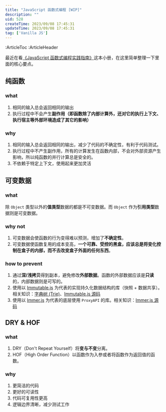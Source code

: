 ```yaml
---
title: "JavaScript 函数式编程 [WIP]"
description: ""
uid: 528
createTime: 2023/09/08 17:45:31
updateTime: 2023/09/08 17:45:31
tag: ['Vanilla JS']
---
```

:ArticleToc
:ArticleHeader

最近在看[《JavaScript 函数式编程实践指南》](https://juejin.cn/book/7173591403639865377)这本小册，在这里简单整理一下里面的核心要点。

## 纯函数

### what

1. 相同的输入总会返回相同的输出
2. 执行过程中不会产生**副作用（即函数除了内部计算外，还对它的执行上下文、执行宿主等外部环境造成了其它的影响）**

### why

1. 相同的输入总会返回相同的输出，减少了代码的不确定性，有利于代码测试。
2. 执行过程中不产生副作用，所有的计算发生在函数内部，不会对外部资源产生影响，所以纯函数的并行计算总是安全的。
3. 不依赖于特定上下文，使用起来更加灵活

## 可变数据

### what

除 `Object` 类型以外的**值类型**数据的都是不可变数据。而 `Object` 作为**引用类型**数据则是可变数据。

### why not

1. 可变数据会使函数的行为变得难以预测，增加了**不确定性**。
2. 可变数据使函数复用的成本变高，**一个可靠、受控的黑盒，应该总是将变化控制在盒子的内部，而不去改变盒子外面的任何东西**。

### how to prevent

1. 通过**深/浅拷贝**得到副本，避免修改**外部数据**。函数的外部数据应该是**只读**的，内部数据则是可写的。
2. 使用以 [Immutable.js](https://immutable-js.com/) 为代表的实现持久化数据结构的库（快照 + 数据共享）。相关知识：[字典树 (Trie)](https://learnersbucket.com/tutorials/data-structures/trie-data-structure-in-javascript/)、[Immutable.js 源码](https://github.com/immutable-js/immutable-js)
3. 使用以 [Immer.js](https://immerjs.github.io/immer/) 为代表的底层使用 `ProxyAPI` 的库。相关知识：[Immer.js 源码](https://github.com/immerjs/immer)

## DRY & HOF

### what

1. DRY（Don't Repeat Yourself）将**变与不变**分离。
2. HOF（High Order Function）以函数作为入参或者将函数作为返回值的函数。

### why

1. 更简洁的代码
2. 更好的可读性
3. 代码可复用性更高
4. 逻辑边界清晰，减少测试工作